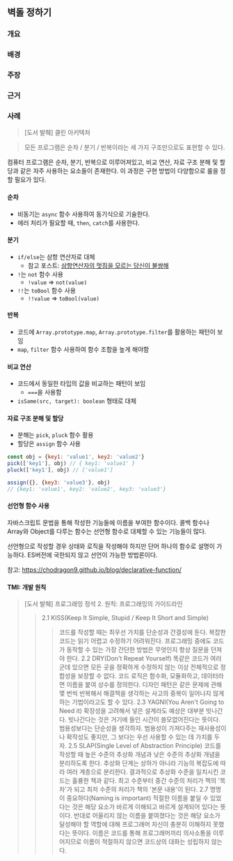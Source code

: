 ## 벽돌 정하기
### 개요 
### 배경 
### 주장 
### 근거 
### 사례

> [도서 발췌] 클린 아키텍처

> 모든 프로그램은 순차 / 분기 / 반복이라는 세 가지 구조만으로도 표현할 수 있다.

컴퓨터 프로그램은 순차, 분기, 반복으로 이루어져있고, 비교 연산, 자료 구조 분해 및 할당과 같은 자주 사용하는 요소들이 존재한다. 이 과정은 구현 방법이 다양함으로 룰을 정할 필요가 있다.

#### 순차
- 비동기는 `async` 함수 사용하여 동기식으로 기술한다.
- 에러 처리가 필요할 때, `then`, `catch`를 사용한다.

#### 분기
- `if/else`는 삼항 연산자로 대체
  - 참고 포스트: [삼항연산자의 멋짐을 모르는 당신이 불쌍해](https://tpgns.github.io/2018/04/24/nested-ternaries-are-great/)
- `!`는 `not` 함수 사용
  - `!value` => `not(value)`
- `!!`는 `toBool` 함수 사용
  - `!!value` => `toBool(value)`

#### 반복
- 코드에 `Array.prototype.map`, `Array.prototype.filter`를 활용하는 패턴이 보임
- `map`, `filter` 함수 사용하여 함수 조합을 높게 해야함

#### 비교 연산
- 코드에서 동일한 타입의 값을 비교하는 패턴이 보임
  - `===`을 사용함
- `isSame(src, target): boolean` 형태로 대체

#### 자료 구조 분해 및 할당
- 분해는 `pick`, `pluck` 함수 활용
- 할당은 `assign` 함수 사용

```js
const obj = {key1: 'value1', key2: 'value2'}
pick(['key1'], obj) // { key1: 'value1' }
pluck(['key1'], obj) // ['value1']

assign({}, {key3: 'value3'}, obj)
// {key1: 'value1', key2: 'value2', key3: 'value3'}
```

#### 선언형 함수 사용
자바스크립트 문법을 통해 작성한 기능들에 이름을 부여한 함수이다. 콜백 함수나 Array와 Object를 다루는 함수는 선언형 함수로 대체할 수 있는 기능들이 많다.

선언형으로 작성할 경우 상태와 로직을 작성해야 하지만 단어 하나의 함수로 설명이 가능하다. ES버전에 국한되지 않고 선언이 가능한 방법론이다.

참고: https://chodragon9.github.io/blog/declarative-function/

#### TMI: 개발 원칙
> [도서 발췌] 프로그래밍 정석 2. 원칙: 프로그래밍의 가이드라인
>> 2.1 KISS(Keep It Simple, Stupid / Keep It Short and Simple)
>>> 코드를 작성할 때는 최우선 가치를 단순성과 간결성에 둔다. 복잡한 코드는 읽기 어렵고 수정하기 어려워진다. 프로그래밍 중에도 코드가 동작할 수 있는 가장 간단한 방법은 무엇인지 항상 질문을 던져야 한다.
>> 2.2 DRY(Don't Repeat Yourself)
>>> 똑같은 코드가 여러 군데 있으면 모든 곳을 정확하게 수정하지 않는 이상 전체적으로 정합성을 보장할 수 없다. 코드 로직은 함수화, 모듈화하고, 데이터라면 이름을 붙여 상수를 정의한다.
>>> 디자인 패턴은 같은 문제에 관해 몇 번씩 반복해서 해결책을 생각하는 사고의 중복이 일어나지 않게 하는 기법이라고도 할 수 있다.
>> 2.3 YAGNI(You Aren't Going to Need it)
>>> 확장성을 고려해서 넣은 설계라도 예상은 대부분 빗나간다. 빗나간다는 것은 거기에 들인 시간이 쓸모없어진다는 뜻이다. 범용성보다는 단순성을 생각하자. 범용성이 가져다주는 재사용성이나 확작성도 좋지만, 그 보다는 우선 사용할 수 있는 데 가치를 두자. 
>> 2.5 SLAP(Single Level of Abstraction Principle)
>>> 코드를 작성할 때 높은 수준의 추상화 개념과 낮은 수준의 추상화 개념을 분리하도록 한다. 추상화 단계는 상하가 아니라 기능의 복잡도에 따라 여러 계층으로 분리한다. 결과적으로 추상화 수준을 일치시킨 코드는 훌륭한 책과 같다. 최고 수준부터 중간 수준의 처리가 책의 '목차'가 되고 최저 수준의 처리가 책의 '본문 내용'이 된다.
>> 2.7 명명이 중요하다(Naming is important)
>>> 적절한 이름을 붙일 수 있었다는 것은 해당 요소가 바르게 이해되고 바르게 설계되어 있다는 뜻이다. 반대로 어울리지 않는 이름을 붙여졌다는 것은 해당 요소가 달성해야 할 역할에 대해 프로그래머 자신이 충분히 이해하지 못했다는 뜻이다.
>>> 이름은 코드를 통해 프로그래머끼리 의사소통을 이루어지므로 이름이 적절하지 않으면 코드상의 대화는 성립하지 않는다.
